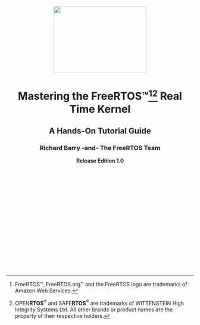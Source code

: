 <div align="center">

<!--![Image](https://github.com/sirnish/FreeRTOS-Kernel-Book-toc/blob/main/media/freeRTOS.png)-->

<img src="https://github.com/sirnish/FreeRTOS-Kernel-Book-toc/blob/main/media/freeRTOS.png" alt="" height="180" width="250"/>

# Mastering the FreeRTOS™[^1][^2] Real Time Kernel

## A Hands-On Tutorial Guide ##

### Richard Barry -and- The FreeRTOS Team ###

**Release Edition 1.0**

</br>
</br>
</br>
</br>
</br>

</div>

</br>
</br>
</br>
</br>
</br>
</br>
</br>
</br>
</br>
</br>
</br>

[^1]: FreeRTOS™, FreeRTOS.org™ and the FreeRTOS logo are trademarks of Amazon Web Services.
[^2]: OPEN**RTOS**<sup>®</sup> and SAFE**RTOS**<sup>®</sup> are trademarks of WITTENSTEIN High Integrity Systems Ltd. All other brands or product names are the property of their respective holders.
